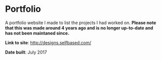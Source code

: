 # Portfolio
A portfolio website I made to list the projects I had worked on. **Please note that this was made around 4 years ago and is no longer up-to-date and has not been maintaned since.**

**Link to site**: http://designs.selfbased.com/

**Date built**: July 2017
